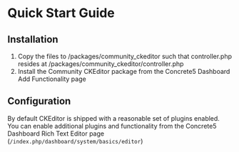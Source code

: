 # Quick Start Guide

## Installation

1. Copy the files to /packages/community_ckeditor such that controller.php resides at /packages/community_ckeditor/controller.php
2. Install the Community CKEditor package from the Concrete5 Dashboard Add Functionality page

## Configuration

By default CKEditor is shipped with a reasonable set of plugins enabled. You can enable additional plugins and
functionality from the Concrete5 Dashboard Rich Text Editor page (`/index.php/dashboard/system/basics/editor`)